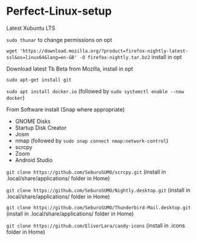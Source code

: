 # Perfect-Linux-setup

Latest Xubuntu LTS

```sudo thunar``` to change permissions on opt

```wget 'https://download.mozilla.org/?product=firefox-nightly-latest-ssl&os=linux64&lang=en-GB' -O firefox-nightly.tar.bz2``` install in opt

Download latest Tb Beta from Mozilla, install in opt

```sudo apt-get install git``` 

```sudo apt install docker.io```  (followed by ```sudo systemctl enable --now docker```)

From Software install (Snap where appropriate)

* GNOME Disks
* Startup Disk Creator
* Josm
* nmap (followed by ```sudo snap connect nmap:network-control```)
* scrcpy
* Zoom
* Android Studio

```git clone https://github.com/SeburoSUMO/scrcpy.git``` (install in .local/share/applications/ folder in Home)

```git clone https://github.com/SeburoSUMO/Nightly.desktop.git``` (install in .local/share/applications/ folder in Home)

```git clone https://github.com/SeburoSUMO/Thunderbird-Mail.desktop.git``` (install in .local/share/applications/ folder in Home)

```git clone https://github.com/EliverLara/candy-icons``` (install in .icons folder in Home)
